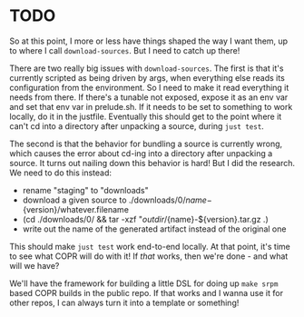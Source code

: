 # TODO

So at this point, I more or less have things shaped the way I want them, up
to where I call `download-sources`. But I need to catch up there!

There are two really big issues with `download-sources`. The first is that
it's currently scripted as being driven by args, when everything else reads
its configuration from the environment. So I need to make it read everything it
needs from there. If there's a tunable not exposed, expose it as an env var and
set that env var in prelude.sh. If it needs to be set to something to work
locally, do it in the justfile. Eventually this should get to the point where
it can't cd into a directory after unpacking a source, during `just test`.

The second is that the behavior for bundling a source is currently wrong, which
causes the error about cd-ing into a directory after unpacking a source. It
turns out nailing down this behavior is hard! But I did the research. We
need to do this instead:

- rename "staging" to "downloads"
- download a given source to ./downloads/0/${name}-${version}/whatever.filename
- (cd ./downloads/0/ && tar -xzf "${outdir}/${name}-${version}.tar.gz .)
- write out the name of the generated artifact instead of the original one

This should make `just test` work end-to-end locally. At that point, it's time
to see what COPR will do with it! If *that* works, then we're done - and what
will we have?

We'll have the framework for building a little DSL for doing up `make srpm`
based COPR builds in the public repo. If that works and I wanna use it for
other repos, I can always turn it into a template or something!
